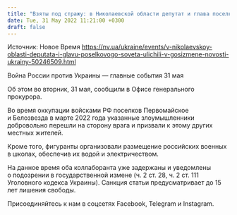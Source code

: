```yaml
---
title: "Взяты под стражу: в Николаевской области депутат и глава поселкового совета оказались пособниками оккупантов"
date: Tue, 31 May 2022 11:21:00 +0300
draft: false
---
```

Источник: Новое Время https://nv.ua/ukraine/events/v-nikolaevskoy-oblasti-deputata-i-glavu-poselkovogo-soveta-ulichili-v-gosizmene-novosti-ukrainy-50246509.html


Война России против Украины — главные события 31 мая

Об этом во вторник, 31 мая, сообщили в Офисе генерального прокурора.

Во время оккупации войсками РФ поселков Первомайское и Белозвезда в марте 2022 года указанные злоумышленники добровольно перешли на сторону врага и призвали к этому других местных жителей.

Кроме того, фигуранты организовали размещение российских военных в школах, обеспечив их водой и электричеством.

На данное время оба коллаборанта уже задержаны и уведомлены о подозрении в государственной измене (ч. 2 ст. 28, ч. 2 ст. 111 Уголовного кодекса Украины). Санкция статьи предусматривает до 15 лет лишения свободы.

Присоединяйтесь к нам в соцсетях Facebook, Telegram и Instagram.
